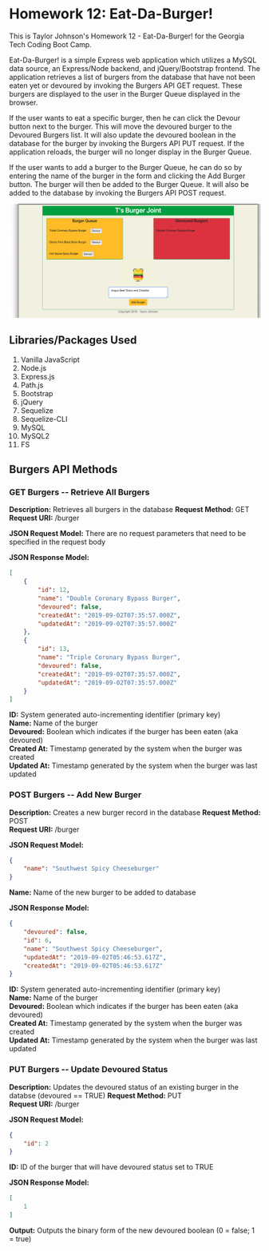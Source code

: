 # Homework 12: Eat-Da-Burger! 
This is Taylor Johnson's Homework 12 - Eat-Da-Burger! for the Georgia Tech Coding Boot Camp.

Eat-Da-Burger! is a simple Express web application which utilizes a MySQL data source, an Express/Node backend, and jQuery/Bootstrap frontend. The application retrieves a list of burgers from the database that have not been eaten yet or devoured by invoking the Burgers API GET request. These burgers are displayed to the user in the Burger Queue displayed in the browser.

If the user wants to eat a specific burger, then he can click the Devour button next to the burger. This will move the devoured burger to the Devoured Burgers list. It will also update the devoured boolean in the database for the burger by invoking the Burgers API PUT request. If the application reloads, the burger will no longer display in the Burger Queue.

If the user wants to add a burger to the Burger Queue, he can do so by entering the name of the burger in the form and clicking the Add Burger button. The burger will then be added to the Burger Queue. It will also be added to the database by invoking the Burgers API POST request.

![alt text](screens/burger-joint.png "Eat-Da-Burger! Home")

## Libraries/Packages Used
1. Vanilla JavaScript
2. Node.js
3. Express.js
4. Path.js
5. Bootstrap
6. jQuery
7. Sequelize
8. Sequelize-CLI
9. MySQL
10. MySQL2
11. FS

## Burgers API Methods

### GET Burgers -- Retrieve All Burgers
**Description:** Retrieves all burgers in the database
**Request Method:** GET\
**Request URI:** /burger

**JSON Request Model:** There are no request parameters that need to be specified in the request body

**JSON Response Model:**
```json
[
    {
        "id": 12,
        "name": "Double Coronary Bypass Burger",
        "devoured": false,
        "createdAt": "2019-09-02T07:35:57.000Z",
        "updatedAt": "2019-09-02T07:35:57.000Z"
    },
    {
        "id": 13,
        "name": "Triple Coronary Bypass Burger",
        "devoured": false,
        "createdAt": "2019-09-02T07:35:57.000Z",
        "updatedAt": "2019-09-02T07:35:57.000Z"
    }
]
```

**ID:** System generated auto-incrementing identifier (primary key)\
**Name:** Name of the burger\
**Devoured:** Boolean which indicates if the burger has been eaten (aka devoured)\
**Created At:** Timestamp generated by the system when the burger was created\
**Updated At:** Timestamp generated by the system when the burger was last updated


### POST Burgers -- Add New Burger
**Description:** Creates a new burger record in the database
**Request Method:** POST\
**Request URI:** /burger

**JSON Request Model:**
```json
{
	"name": "Southwest Spicy Cheeseburger"
}
```

**Name:** Name of the new burger to be added to database

**JSON Response Model:**
```json
{
    "devoured": false,
    "id": 6,
    "name": "Southwest Spicy Cheeseburger",
    "updatedAt": "2019-09-02T05:46:53.617Z",
    "createdAt": "2019-09-02T05:46:53.617Z"
}
```

**ID:** System generated auto-incrementing identifier (primary key)\
**Name:** Name of the burger\
**Devoured:** Boolean which indicates if the burger has been eaten (aka devoured)\
**Created At:** Timestamp generated by the system when the burger was created\
**Updated At:** Timestamp generated by the system when the burger was last updated


### PUT Burgers -- Update Devoured Status
**Description:** Updates the devoured status of an existing burger in the databse (devoured == TRUE)
**Request Method:** PUT\
**Request URI:** /burger

**JSON Request Model:**
```json
{
	"id": 2
}
```

**ID:** ID of the burger that will have devoured status set to TRUE

**JSON Response Model:**
```json
[
    1
]
```

**Output:** Outputs the binary form of the new devoured boolean (0 = false; 1 = true)